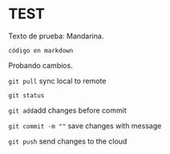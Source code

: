 <h1>TEST</h1>

Texto de prueba: Mandarina.

```código en markdown```

Probando cambios.

```git pull``` sync local to remote

```git status``` 

```git add```add changes before commit

```git commit -m ""``` save changes with message

```git push``` send changes to the cloud
